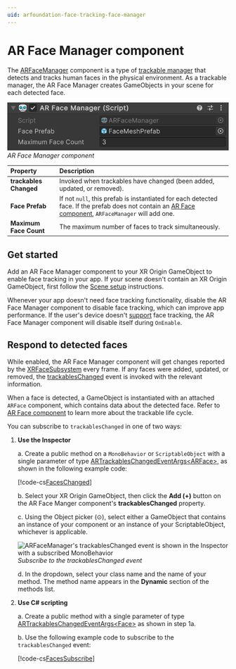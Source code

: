 ```yaml
---
uid: arfoundation-face-tracking-face-manager
---
```

# AR Face Manager component

The [ARFaceManager](xref:UnityEngine.XR.ARFoundation.ARFaceManager) component is a type of [trackable manager](xref:arfoundation-managers#trackables-and-trackable-managers) that detects and tracks human faces in the physical environment. As a trackable manager, the AR Face Manager creates GameObjects in your scene for each detected face.

![AR Face Manager component](../../images/ar-face-manager.png)<br/>*AR Face Manager component*

| Property               | Description |
| :--------------------- | :---------- |
| **trackables Changed** | Invoked when trackables have changed (been added, updated, or removed). |
| **Face Prefab**        | If not `null`, this prefab is instantiated for each detected face. If the prefab does not contain an [AR Face component](xref:arfoundation-face-tracking-arface), `ARFaceManager` will add one. |
| **Maximum Face Count** | The maximum number of faces to track simultaneously. |

## Get started

Add an AR Face Manager component to your XR Origin GameObject to enable face tracking in your app. If your scene doesn't contain an XR Origin GameObject, first follow the [Scene setup](xref:arfoundation-scene-setup) instructions.

Whenever your app doesn't need face tracking functionality, disable the AR Face Manager component to disable face tracking, which can improve app performance. If the user's device doesn't [support](xref:arfoundation-face-tracking-platform-support) face tracking, the AR Face Manager component will disable itself during `OnEnable`.

## Respond to detected faces

While enabled, the AR Face Manager component will get changes reported by the [XRFaceSubsystem](xref:UnityEngine.XR.ARSubsystems.XRFaceSubsystem) every frame. If any faces were added, updated, or removed, the [trackablesChanged](xref:UnityEngine.XR.ARFoundation.ARTrackableManager`5.trackablesChanged) event is invoked with the relevant information.

When a face is detected, a GameObject is instantiated with an attached `ARFace` component, which contains data about the detected face. Refer to [AR Face component](xref:arfoundation-face-tracking-arface) to learn more about the trackable life cycle.

You can subscribe to `trackablesChanged` in one of two ways:

1. **Use the Inspector**

    a. Create a public method on a `MonoBehavior` or `ScriptableObject` with a single parameter of type [ARTrackablesChangedEventArgs\<ARFace\>](xref:UnityEngine.XR.ARFoundation.ARTrackablesChangedEventArgs`1), as shown in the following example code:

    [!code-cs[FacesChanged](../../../Tests/Runtime/CodeSamples/ARTrackableManagerSamples.cs#FacesChanged)]

    b. Select your XR Origin GameObject, then click the **Add (+)** button on the AR Face Manger component's **trackablesChanged** property.

    c. Using the Object picker (⊙), select either a GameObject that contains an instance of your component or an instance of your ScriptableObject, whichever is applicable.

    ![ARFaceManager's trackablesChanged event is shown in the Inspector with a subscribed MonoBehavior](../../images/ar-trackable-manager-trackables-changed.png)<br/>*Subscribe to the trackablesChanged event*

    d. In the dropdown, select your class name and the name of your method. The method name appears in the **Dynamic** section of the methods list.

2. **Use C# scripting**

    a. Create a public method with a single parameter of type [ARTrackablesChangedEventArgs\<Face\>](xref:UnityEngine.XR.ARFoundation.ARTrackablesChangedEventArgs`1) as shown in step 1a.

    b. Use the following example code to subscribe to the `trackablesChanged` event:

    [!code-cs[FacesSubscribe](../../../Tests/Runtime/CodeSamples/ARTrackableManagerSamples.cs#FaceSubscribe)]

